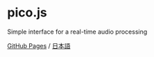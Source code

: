 pico.js
=======

Simple interface for a real-time audio processing

[GitHub Pages](http://mohayonao.github.com/pico.js) / [日本語](http://mohayonao.github.com/pico.js/index-ja.html)
